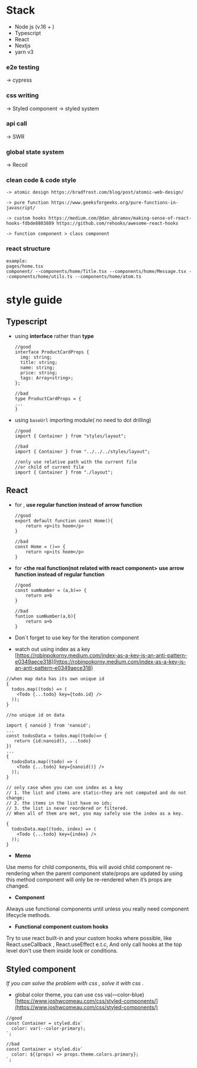 # Stack

- Node js (v.16 + )
- Typescript
- React
- Nextjs
- yarn v3

### e2e testing

-> cypress

### css writing

-> Styled component -> styled system

### api call

-> SWR

### global state system

-> Recoil

### clean code & code style

```
-> atomic design https://bradfrost.com/blog/post/atomic-web-design/

-> pure function https://www.geeksforgeeks.org/pure-functions-in-javascript/

-> custom hooks https://medium.com/@dan_abramov/making-sense-of-react-hooks-fdbde8803889 https://github.com/rehooks/awesome-react-hooks

-> function component > class component
```

### react structure

```
example:
pages/home.tsx
component/ --components/home/Title.tsx --components/home/Message.tsx --components/home/utils.ts --components/home/atom.ts
```

# style guide

## **Typescript**

- using **interface** rather than **type**

  ```tsx
  //good
  interface ProductCardProps {
    img: string;
    title: string;
    name: string;
    price: string;
    tags: Array<string>;
  };

  //bad
  type ProductCardProps = {
  ...
  }

  ```

- using `baseUrl` importing module( no need to dot drilling)
  ```tsx
  //good
  import { Container } from "styles/layout";

  //bad
  import { Container } from "../../../styles/layout";

  //only use relative path with the current file
  //or child of current file
  import { Container } from "./layout";
  ```

## React

- for **<the react component>**, **use regular function instead of arrow function**

  ```tsx
  //good
  export default function const Home(){
      return <p>its hoem</p>
  }

  //bad
  const Home = ()=> {
      return <p>its hoem</p>
  }

  ```

- for **<the real function(not related with react component>** **use arrow function instead of regular function**

  ```tsx
  //good
  const sumNumber = (a,b)=> {
      return a+b
  }

  //bad
  funtion sumNumber(a,b){
      return a+b
  }
  ```

- Don`t forget to use key for the iteration component
- watch out using index as a key
  [https://robinpokorny.medium.com/index-as-a-key-is-an-anti-pattern-e0349aece318](https://robinpokorny.medium.com/index-as-a-key-is-an-anti-pattern-e0349aece318)

```tsx
//when map data has its own unique id
{
  todos.map((todo) => (
    <Todo {...todo} key={todo.id} />
  ));
}

//no unique id on data

import { nanoid } from 'nanoid';
...
const todosData = todos.map((todo)=> {
   return {id:nanoid(), ...todo}
})
...
{
  todosData.map((todo) => (
    <Todo {...todo} key={nanoid()} />
  ));
}

// only case when you can use index as a key
// 1. the list and items are static–they are not computed and do not change;
// 2. the items in the list have no ids;
// 3. the list is never reordered or filtered.
// When all of them are met, you may safely use the index as a key.

{
  todosData.map((todo, index) => (
    <Todo {...todo} key={index} />
  ));
}

```

- **Memo**

Use memo for child components, this will avoid child component re-rendering when the parent component state/props are updated by using this method component will only be re-rendered when it’s props are changed.

- **Component**

Always use functional components until unless you really need component lifecycle methods.

- **Functional component custom hooks**

Try to use react built-in and your custom hooks where possible, like React.useCallback , React.useEffect e.t.c, And only call hooks at the top level don’t use them inside look or conditions.

## Styled component

_If you can solve the problem with css , solve it with css ._

- global color theme, you can use css va(—color-blue)
  [https://www.joshwcomeau.com/css/styled-components/](https://www.joshwcomeau.com/css/styled-components/)

```tsx
//good
const Container = styled.div`
  color: var(--color-primary);
`;

//bad
const Container = styled.div`
  color: ${(props) => props.theme.colors.primary};
`;
```
